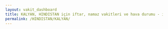 ```yaml
---
layout: vakit_dashboard
title: KALYAN, HINDISTAN için iftar, namaz vakitleri ve hava durumu - ilçe/eyalet seç
permalink: /HINDISTAN/KALYAN/
---
```


<script type="text/javascript">
  var GLOBAL_COUNTRY = 'HINDISTAN';
  var GLOBAL_CITY = 'KALYAN';
  var GLOBAL_STATE = '';
  var lat = 72;
  var lon = 21;
</script>
